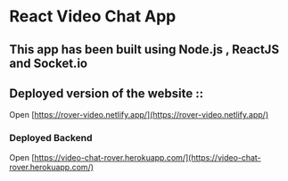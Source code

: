 # React Video Chat App

## This app has been built using Node.js , ReactJS and Socket.io

## Deployed version of the website :: 
Open [https://rover-video.netlify.app/](https://rover-video.netlify.app/)

### Deployed Backend

Open [https://video-chat-rover.herokuapp.com/](https://video-chat-rover.herokuapp.com/)
